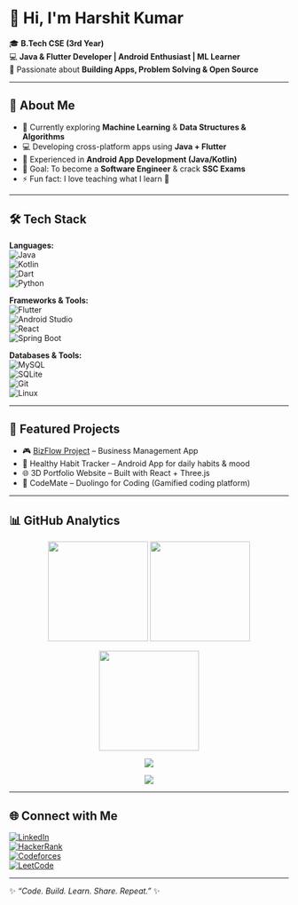 # 👋 Hi, I'm Harshit Kumar  

🎓 **B.Tech CSE (3rd Year)**  
💻 **Java & Flutter Developer | Android Enthusiast | ML Learner**  
🚀 Passionate about **Building Apps, Problem Solving & Open Source**  

---

## 🚀 About Me  
- 🌱 Currently exploring **Machine Learning** & **Data Structures & Algorithms**  
- 💻 Developing cross-platform apps using **Java + Flutter**  
- 📱 Experienced in **Android App Development (Java/Kotlin)**  
- 🎯 Goal: To become a **Software Engineer** & crack **SSC Exams**  
- ⚡ Fun fact: I love teaching what I learn 🤝  

---

## 🛠️ Tech Stack  

**Languages:**  
![Java](https://img.shields.io/badge/Java-ED8B00?style=for-the-badge&logo=openjdk&logoColor=white)  
![Kotlin](https://img.shields.io/badge/Kotlin-7F52FF?style=for-the-badge&logo=kotlin&logoColor=white)  
![Dart](https://img.shields.io/badge/Dart-0175C2?style=for-the-badge&logo=dart&logoColor=white)  
![Python](https://img.shields.io/badge/Python-3776AB?style=for-the-badge&logo=python&logoColor=white)  

**Frameworks & Tools:**  
![Flutter](https://img.shields.io/badge/Flutter-02569B?style=for-the-badge&logo=flutter&logoColor=white)  
![Android Studio](https://img.shields.io/badge/Android%20Studio-3DDC84?style=for-the-badge&logo=androidstudio&logoColor=white)  
![React](https://img.shields.io/badge/React-20232A?style=for-the-badge&logo=react&logoColor=61DAFB)  
![Spring Boot](https://img.shields.io/badge/SpringBoot-6DB33F?style=for-the-badge&logo=springboot&logoColor=white)  

**Databases & Tools:**  
![MySQL](https://img.shields.io/badge/MySQL-005C84?style=for-the-badge&logo=mysql&logoColor=white)  
![SQLite](https://img.shields.io/badge/SQLite-003B57?style=for-the-badge&logo=sqlite&logoColor=white)  
![Git](https://img.shields.io/badge/Git-F05032?style=for-the-badge&logo=git&logoColor=white)  
![Linux](https://img.shields.io/badge/Linux-FCC624?style=for-the-badge&logo=linux&logoColor=black)  

---

## 🌟 Featured Projects  
- 🎮 [BizFlow Project](https://github.com/harshitkumargupta/Bizflow-Project) – Business Management App  
- 📱 Healthy Habit Tracker – Android App for daily habits & mood  
- 🌐 3D Portfolio Website – Built with React + Three.js  
- 🤖 CodeMate – Duolingo for Coding (Gamified coding platform)  

---

## 📊 GitHub Analytics  

<p align="center">
  <img src="https://github-readme-stats.vercel.app/api?username=harshitkumargupta&show_icons=true&theme=tokyonight&hide_border=true" height="180em" />
  <img src="https://github-readme-stats.vercel.app/api/top-langs/?username=harshitkumargupta&layout=compact&theme=tokyonight&hide_border=true" height="180em" />
</p>

<p align="center">
  <img src="https://streak-stats.demolab.com?user=harshitkumargupta&theme=tokyonight&hide_border=true" height="180em" />
</p>

<p align="center">
  <img src="https://github-profile-trophy.vercel.app/?username=harshitkumargupta&theme=onedark&no-frame=true&row=1&column=6" />
</p>

<p align="center">
  <img src="https://github-readme-activity-graph.vercel.app/graph?username=harshitkumargupta&theme=react-dark" />
</p>

---

## 🌐 Connect with Me  
[![LinkedIn](https://img.shields.io/badge/LinkedIn-0077B5?style=for-the-badge&logo=linkedin&logoColor=white)](https://www.linkedin.com/in/harshit-kumar-gupta-067899299/)  
[![HackerRank](https://img.shields.io/badge/HackerRank-2EC866?style=for-the-badge&logo=HackerRank&logoColor=white)](https://www.hackerrank.com/profile/harshitkumargup2)  
[![Codeforces](https://img.shields.io/badge/Codeforces-FF6F00?style=for-the-badge&logo=codeforces&logoColor=white)](https://codeforces.com/profile/harshitkumar20)  
[![LeetCode](https://img.shields.io/badge/LeetCode-FFA116?style=for-the-badge&logo=leetcode&logoColor=white)](https://leetcode.com/u/harshit_gupta04/)  

---
✨ *“Code. Build. Learn. Share. Repeat.”* ✨  

